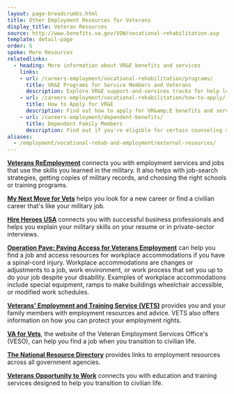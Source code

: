 ```yaml
---
layout: page-breadcrumbs.html
title: Other Employment Resources for Veterans
display_title: Veteran Resources
source: http://www.benefits.va.gov/VOW/vocational-rehabilitation.asp
template: detail-page
order: 5
spoke: More Resources
relatedlinks:
  - heading: More information about VR&E benefits and services
    links:
    - url: /careers-employment/vocational-rehabilitation/programs/
      title: VR&E Programs for Service Members and Veterans
      description: Explore VR&E support-and-services tracks for help learning new skills, finding a new job, starting a business, getting educational counseling, or returning to your former job.
    - url: /careers-employment/vocational-rehabilitation/how-to-apply/
      title: How to Apply for VR&E
      description: Find out how to apply for VR&amp;E benefits and services as a service member or Veteran.
    - url: /careers-employment/dependent-benefits/
      title: Dependent Family Members
      description: Find out if you're eligible for certain counseling services, training, and education benefits.
aliases:
  - /employment/vocational-rehab-and-employment/external-resources/
---
```


**[Veterans ReEmployment](http://www.careeronestop.org/ReEmployment/veterans/default.aspx)** connects you with employment services and jobs that use the skills you learned in the military. It also helps with job-search strategies, getting copies of military records, and choosing the right schools or training programs.

**[My Next Move for Vets](http://www.mynextmove.org/vets/)** helps you look for a new career or find a civilian career that's like your military job.

**[Hire Heroes USA](https://www.hireheroesusa.org/about-us/)** connects you with successful business professionals and helps you explain your military skills on your resume or in private-sector interviews.

**[Operation Pave: Paving Access for Veterans Employment](http://www.pva.org/site/c.ajIRK9NJLcJ2E/b.7750849/k.36C/Operation_PAVE_Paving_Access_for_Veterans_Employment.htm)** can help you find a job and access resources for workplace accommodations if you have a spinal-cord injury. Workplace accommodations are changes or adjustments to a job, work environment, or work process that set you up to do your job despite your disability. Examples of workplace accommodations include special equipment, ramps to make buildings wheelchair accessible, or modified work schedules.

**[Veterans' Employment and Training Service (VETS)](https://www.dol.gov/vets/)** provides you and your family members with employment resources and advice. VETS also offers information on how you can protect your employment rights.

**[VA for Vets](https://www.vaforvets.va.gov/)**, the website of the Veteran Employment Services Office's (VESO), can help you find a job when you transition to civilian life.

**[The National Resource Directory](https://nrd.gov/)** provides links to employment resources across all government agencies.

**[Veterans Opportunity to Work](https://www.benefits.va.gov/vow/)** connects you with education and training services designed to help you transition to civilian life.  
